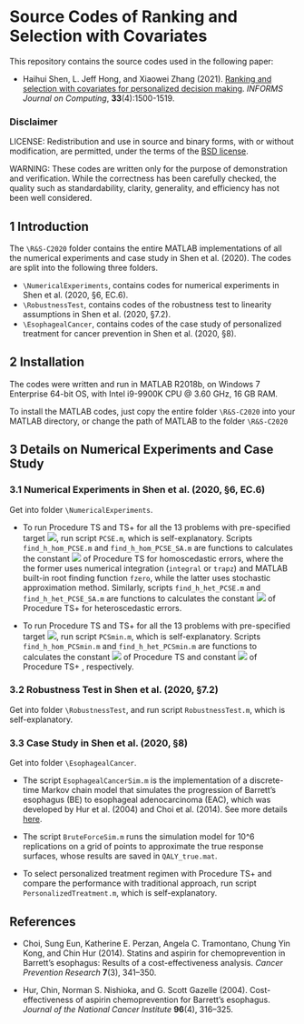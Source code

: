 # Source Codes of Ranking and Selection with Covariates

This repository contains the source codes used in the following paper:
* Haihui Shen, L. Jeff Hong, and Xiaowei Zhang (2021). [Ranking and selection with covariates for personalized decision making](https://doi.org/10.1287/ijoc.2020.1009). *INFORMS Journal on Computing*, **33**(4):1500-1519.

### Disclaimer
LICENSE: Redistribution and use in source and binary forms, with or without modification, are permitted, under the terms of the [BSD license](./BSD_License.txt).

WARNING: These codes are written only for the purpose of demonstration and verification. While the correctness has been carefully checked, the quality such as standardability,
clarity, generality, and efficiency has not been well considered.

## 1 Introduction
The `\R&S-C2020` folder contains the entire MATLAB implementations of all the numerical experiments and case study in Shen et al. (2020). The codes are split into the following
three folders.
* `\NumericalExperiments`, contains codes for numerical experiments in Shen et al. (2020, §6, EC.6).
* `\RobustnessTest`, contains codes of the robustness test to linearity assumptions in Shen et al. (2020, §7.2).
* `\EsophagealCancer`, contains codes of the case study of personalized treatment for cancer prevention in Shen et al. (2020, §8).

## 2 Installation
The codes were written and run in MATLAB R2018b, on Windows 7 Enterprise 64-bit OS,
with Intel i9-9900K CPU @ 3.60 GHz, 16 GB RAM.

To install the MATLAB codes, just copy the entire folder `\R&S-C2020` into your MATLAB directory, or change the path of MATLAB to the folder `\R&S-C2020`

## 3 Details on Numerical Experiments and Case Study
### 3.1 Numerical Experiments in Shen et al. (2020, §6, EC.6)
Get into folder `\NumericalExperiments`.
* To run Procedure TS and TS+ for all the 13 problems with pre-specified target
<img src="https://latex.codecogs.com/svg.latex?{\text{PCS}_{\text{E}}\geq{1-\alpha}}">, run script `PCSE.m`, which is self-explanatory.
 Scripts `find_h_hom_PCSE.m` and `find_h_hom_PCSE_SA.m` are functions to calculates the constant <img src="https://latex.codecogs.com/svg.latex?{h}"> of Procedure TS for homoscedastic errors, where the the former uses numerical integration (`integral` or `trapz`) and MATLAB built-in root finding function `fzero`, while the latter uses stochastic approximation method.
 Similarly, scripts `find_h_het_PCSE.m` and `find_h_het_PCSE_SA.m` are functions to calculates the constant <img src="https://latex.codecogs.com/svg.latex?{h_{\text{Het}}}"> of Procedure TS+ for heteroscedastic errors.
 
* To run Procedure TS and TS+ for all the 13 problems with pre-specified target
<img src="https://latex.codecogs.com/svg.latex?{\text{PCS}_{\text{min}}\geq{1-\alpha}}">, run script `PCSmin.m`, which is self-explanatory.
 Scripts `find_h_hom_PCSmin.m` and `find_h_het_PCSmin.m` are functions to calculates the constant <img src="https://latex.codecogs.com/svg.latex?{h}"> of Procedure TS and constant <img src="https://latex.codecogs.com/svg.latex?{h_{\text{Het}}}"> of Procedure TS+ , respectively.

### 3.2 Robustness Test in Shen et al. (2020, §7.2)
Get into folder `\RobustnessTest`, and run script `RobustnessTest.m`, which is self-explanatory.

### 3.3 Case Study in Shen et al. (2020, §8)
Get into folder `\EsophagealCancer`.
* The script `EsophagealCancerSim.m` is the implementation of a discrete-time Markov chain model that simulates the progression of Barrett’s esophagus (BE) to esophageal
adenocarcinoma (EAC), which was developed by Hur et al. (2004) and Choi et al. (2014). See more details [here](https://simopt.github.io/ECSim).

* The script `BruteForceSim.m` runs the simulation model for 10^6 replications on a grid of points to approximate the true response surfaces, whose results are saved in `QALY_true.mat`.

* To select personalized treatment regimen with Procedure TS+ and compare the performance with traditional approach, run script `PersonalizedTreatment.m`, which
is self-explanatory.

## References
* Choi, Sung Eun, Katherine E. Perzan, Angela C. Tramontano, Chung Yin Kong, and Chin Hur (2014). Statins and aspirin for chemoprevention in Barrett’s esophagus: Results
of a cost-effectiveness analysis. *Cancer Prevention Research* **7**(3), 341–350.

* Hur, Chin, Norman S. Nishioka, and G. Scott Gazelle (2004). Cost-effectiveness of aspirin chemoprevention for Barrett’s esophagus. *Journal of the National Cancer Institute* **96**(4), 316–325.
